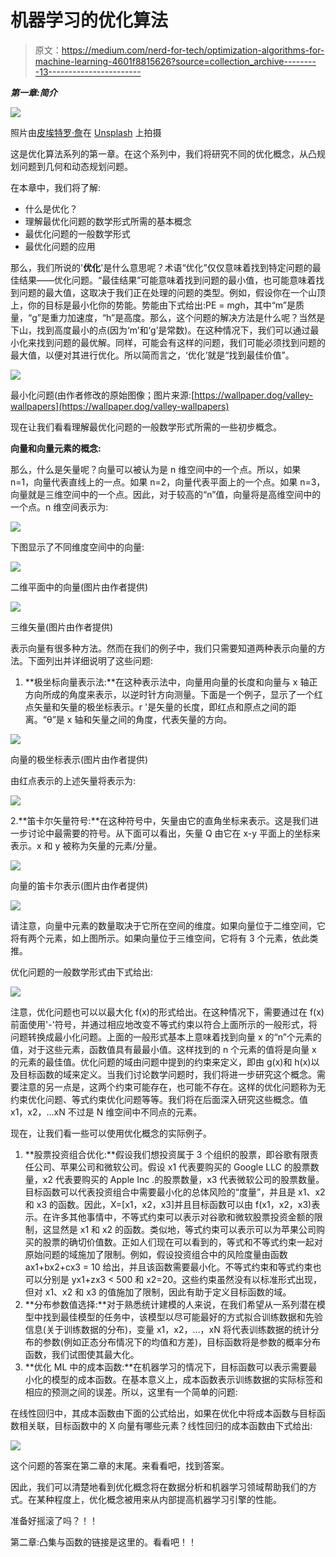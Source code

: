 # 机器学习的优化算法

> 原文：<https://medium.com/nerd-for-tech/optimization-algorithms-for-machine-learning-4601f8815626?source=collection_archive---------13----------------------->

***第一章:简介***

![](img/dd7d257064c0b7ed960b9e35c643ad86.png)

照片由[皮埃特罗·詹](https://unsplash.com/@pietrozj?utm_source=medium&utm_medium=referral)在 [Unsplash](https://unsplash.com?utm_source=medium&utm_medium=referral) 上拍摄

这是优化算法系列的第一章。在这个系列中，我们将研究不同的优化概念，从凸规划问题到几何和动态规划问题。

在本章中，我们将了解:

*   什么是优化？
*   理解最优化问题的数学形式所需的基本概念
*   最优化问题的一般数学形式
*   最优化问题的应用

那么，我们所说的'**优化**'是什么意思呢？术语“优化”仅仅意味着找到特定问题的最佳结果——优化问题。“最佳结果”可能意味着找到问题的最小值，也可能意味着找到问题的最大值，这取决于我们正在处理的问题的类型。例如，假设你在一个山顶上，你的目标是最小化你的势能。势能由下式给出:PE = m*g*h，其中“m”是质量，“g”是重力加速度，“h”是高度。那么，这个问题的解决方法是什么呢？当然是下山，找到高度最小的点(因为‘m’和‘g’是常数)。在这种情况下，我们可以通过最小化来找到问题的最优解。同样，可能会有这样的问题，我们可能必须找到问题的最大值，以便对其进行优化。所以简而言之，‘优化’就是“找到最佳价值”。

![](img/4c5589ad4ba127361598d645d83dc684.png)

最小化问题(由作者修改的原始图像；图片来源:[https://wallpaper.dog/valley-wallpapers](https://wallpaper.dog/valley-wallpapers)

现在让我们看看理解最优化问题的一般数学形式所需的一些初步概念。

**向量和向量元素的概念:**

那么，什么是矢量呢？向量可以被认为是 n 维空间中的一个点。所以，如果 n=1，向量代表直线上的一点。如果 n=2，向量代表平面上的一个点。如果 n=3，向量就是三维空间中的一个点。因此，对于较高的“n”值，向量将是高维空间中的一个点。n 维空间表示为:

![](img/ebd21c5c33f2be9e7fe97970995cdda2.png)

下图显示了不同维度空间中的向量:

![](img/53f82a85143824f8e28a052bb7e2c83c.png)

二维平面中的向量(图片由作者提供)

![](img/5020993bcd480cdd0d990b31a0836c15.png)

三维矢量(图片由作者提供)

表示向量有很多种方法。然而在我们的例子中，我们只需要知道两种表示向量的方法。下面列出并详细说明了这些问题:

1.  **极坐标向量表示法:**在这种表示法中，向量用向量的长度和向量与 x 轴正方向所成的角度来表示，以逆时针方向测量。下面是一个例子，显示了一个红点矢量和矢量的极坐标表示。r '是矢量的长度，即红点和原点之间的距离。“θ”是 x 轴和矢量之间的角度，代表矢量的方向。

![](img/ae7bd51f1e18d3520702c46c7b6e6795.png)

向量的极坐标表示(图片由作者提供)

由红点表示的上述矢量将表示为:

![](img/cf439be0dd5b14c9b1cb42e09dd4ec0a.png)

2.**笛卡尔矢量符号:**在这种符号中，矢量由它的直角坐标来表示。这是我们进一步讨论中最需要的符号。从下面可以看出，矢量 Q 由它在 x-y 平面上的坐标来表示。x 和 y 被称为矢量的元素/分量。

![](img/96121f47322ca75128cd5de72bf4cd20.png)

向量的笛卡尔表示(图片由作者提供)

![](img/6fc9dbc9d2877c9b0ee9a7fea49bb268.png)

请注意，向量中元素的数量取决于它所在空间的维度。如果向量位于二维空间，它将有两个元素，如上图所示。如果向量位于三维空间，它将有 3 个元素，依此类推。

优化问题的一般数学形式由下式给出:

![](img/98bb90f12396ac9d5ff15745d23bbfeb.png)

注意，优化问题也可以以最大化 f(x)的形式给出。在这种情况下，需要通过在 f(x)前面使用'-'符号，并通过相应地改变不等式约束以符合上面所示的一般形式，将问题转换成最小化问题。上面的一般形式基本上意味着找到向量 x 的“n”个元素的值，对于这些元素，函数值具有最最小值。这样找到的 n 个元素的值将是向量 x 的元素的最佳值。优化问题的域由问题中提到的约束来定义，即由 g(x)和 h(x)以及目标函数的域来定义。当我们讨论数学问题时，我们将进一步研究这个概念。需要注意的另一点是，这两个约束可能存在，也可能不存在。这样的优化问题称为无约束优化问题、等式约束优化问题等等。我们将在后面深入研究这些概念。值 x1，x2，…xN 不过是 N 维空间中不同点的元素。

现在，让我们看一些可以使用优化概念的实际例子。

1.  **股票投资组合优化:**假设我们想投资属于 3 个组织的股票，即谷歌有限责任公司、苹果公司和微软公司。假设 x1 代表要购买的 Google LLC 的股票数量，x2 代表要购买的 Apple Inc .的股票数量，x3 代表微软公司的股票数量。目标函数可以代表投资组合中需要最小化的总体风险的“度量”，并且是 x1、x2 和 x3 的函数。因此，X=[x1，x2，x3]并且目标函数可以由 f(x1，x2，x3)表示。在许多其他事情中，不等式约束可以表示对谷歌和微软股票投资金额的限制，这显然是 x1 和 x2 的函数。类似地，等式约束可以表示可以为苹果公司购买的股票的确切价值数。正如人们现在可以看到的，等式和不等式约束一起对原始问题的域施加了限制。例如，假设投资组合中的风险度量由函数 ax1+bx2+cx3 = 10 给出，并且该函数需要最小化。不等式约束和等式约束也可以分别是 yx1+zx3 < 500 和 x2=20。这些约束虽然没有以标准形式出现，但对 x1、x2 和 x3 的值施加了限制，因此有助于定义目标函数的域。
2.  **分布参数值选择:**对于熟悉统计建模的人来说，在我们希望从一系列潜在模型中找到最佳模型的任务中，该模型以尽可能最好的方式拟合训练数据和先验信息(关于训练数据的分布)，变量 x1，x2，…，xN 将代表训练数据的统计分布的参数(例如正态分布情况下的均值和方差)，目标函数将是参数的概率分布函数，我们试图使其最大化。
3.  **优化 ML 中的成本函数:**在机器学习的情况下，目标函数可以表示需要最小化的模型的成本函数。在基本意义上，成本函数表示训练数据的实际标签和相应的预测之间的误差。所以，这里有一个简单的问题:

在线性回归中，其成本函数由下面的公式给出，如果在优化中将成本函数与目标函数相关联，目标函数中的 X 向量有哪些元素？线性回归的成本函数由下式给出:

![](img/587276403daccabfcf66f8eb02174148.png)

这个问题的答案在第二章的末尾。来看看吧，找到答案。

因此，我们可以清楚地看到优化概念将在数据分析和机器学习领域帮助我们的方式。在某种程度上，优化概念被用来从内部提高机器学习引擎的性能。

准备好摇滚了吗？！！

第二章:凸集与函数的链接是这里的。看看吧！！